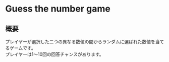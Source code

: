 # Guess the number game

## 概要
プレイヤーが選択した二つの異なる数値の間からランダムに選ばれた数値を当てるゲームです。</br>
プレイヤーは1～10回の回答チャンスがあります。
